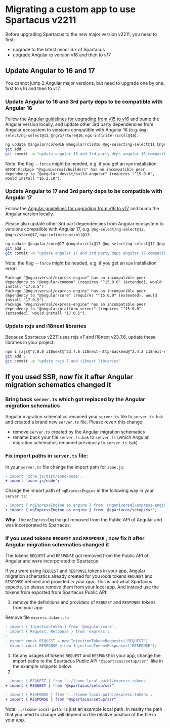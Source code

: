 # Migrating a custom app to use Spartacus v2211

Before upgrading Spartacus to the new major version v2211, you need to first:
- upgrade to the latest minor 6.x of Spartacus
- upgrade Angular to version v16 and then to v17

## Update Angular to 16 and 17

You cannot jump 2 Angular major versions, but need to upgrade one by one, first to v16 and then to v17.

### Update Angular to 16 and 3rd party deps to be compatible with Angular 16

Follow the [Angular guidelines for upgrading from v15 to v16](https://update.angular.io/?l=3&v=15.0-16.0) and bump the Angular version locally, and update other 3rd party dependencies from Angular ecosystem  to versions compatible with Angular 16 (e.g. `@ng-select/ng-select@11`, `@ngrx/store@16`, `ngx-infinite-scroll@16`):

```bash
ng update @angular/core@16 @angular/cli@16 @ng-select/ng-select@11 @ngrx/store@16 ngx-infinite-scroll@16  --force
git add .
git commit -m "update angular 16 and 3rd party deps angular 16 compatible"
```

Note: the flag `--force` might be needed, e.g. if you get an `npm` installation error: `Package "@nguniversal/builders" has an incompatible peer dependency to "@angular-devkit/build-angular" (requires "^15.0.0", would install "16.2.10").`

### Update Angular to 17 and 3rd party deps to be compatible with Angular 17

Follow the [Angular guidelines for upgrading from v16 to v17](https://update.angular.io/?l=3&v=16.0-17.0) and bump the Angular version locally. 

Please also update other 3rd part dependencies from Angular ecosystem to versions compatible with Angular 17, e.g. `@ng-select/ng-select@12`, `@ngrx/store@17`, `ngx-infinite-scroll@17`:

```bash
ng update @angular/core@17 @angular/cli@17 @ng-select/ng-select@12 @ngrx/store@17 ngx-infinite-scroll@17 --force
git add .
git commit -m "update angular 17 and 3rd party deps angular 17 compatible"
```

Note: the flag `--force` might be needed, e.g. if you get an `npm` installation error: 
```error
Package "@nguniversal/express-engine" has an incompatible peer dependency to "@angular/common" (requires "^15.0.0" (extended), would install "17.0.5")
Package "@nguniversal/express-engine" has an incompatible peer dependency to "@angular/core" (requires "^15.0.0" (extended), would install "17.0.5").
Package "@nguniversal/express-engine" has an incompatible peer dependency to "@angular/platform-server" (requires "^15.0.0" (extended), would install "17.0.5").
```

### Update rxjs and i18next libraries

Because Spartacus v2211 uses rxjs v7 and i18next v23.7.6, update these libraries in your project:

```bash
npm i rxjs@^7.8.0 i18next@^23.7.6 i18next-http-backend@^2.4.2 i18next-resources-to-backend@^1.2.0
git add .
git commit -m "update rxjs 7 and i18next libraries"
```

## If you used SSR, now fix it after Angular migration schematics changed it

### Bring back `server.ts` which got replaced by the Angular migration schematics

Angular migration schematics renamed your `server.ts` file to `server.ts.bak` and created a brand new `server.ts` file. Please revert this change:

- remove `server.ts` created by the Angular migration schematics
- rename back your file `server.ts.bak` to `server.ts` (which Angular migration schematics renamed previously to `server.ts.bak`)

### Fix import paths in `server.ts` file:
In your `server.ts` file change the import path for `zone.js`:
```diff
- import 'zone.js/dist/zone-node';
+ import 'zone.js/node';
```

Change the import path of `ngExpressEngine` in the following way in your `server.ts`:
```diff
- import { ngExpressEngine as engine } from '@nguniversal/express-engine';
+ import { ngExpressEngine as engine } from '@spartacus/setup/ssr';
```

**Why**: The `ngExpressEngine` got removed from the Public API of Angular and was incorporated to Spartacus.

### If you used tokens `REQUEST` and `RESPONSE` , now fix it after Angular migration schematics changed it

The tokens `REQUEST` and `RESPONSE` got removed from the Public API of Angular and were incorporated to Spartacus

If you were using `REQUEST` and `RESPONSE` tokens in your app, Angular migration schematics already created for you *local* tokens `REQUEST` and `RESPONSE` defined and provided *in your app*. This is not what Spartacus expects, so please remove them from your local app. And instead use the tokens from exported from Spartacus Public API:

1. remove the definitions and providers of `REQUEST` and `RESPONSE` tokens from your app:

Remove file `express.tokens.ts`
```diff
- import { InjectionToken } from '@angular/core';
- import { Request, Response } from 'express';
- 
- export const REQUEST = new InjectionToken<Request>('REQUEST');
- export const RESPONSE = new InjectionToken<Response>('RESPONSE');
```

1. for any usages of tokens `REQUEST` and `RESPONSE` in your app, change the import paths to the Spartacus Public API  `"@spartacus/setup/ssr"`, like in the example snippets below:
2. 
```diff
- import { REQUEST } from '../(some-local-path)/express.tokens';
+ import { REQUEST } from "@spartacus/setup/ssr"`
```

```diff
- import { RESPONSE } from '../(some-local-path)/express.tokens';
+ import { RESPONSE } from "@spartacus/setup/ssr"`
```

Note: `../(some-local-path)` is just an example local path. In reality the path that you need to change will depend on the relative position of the file in your app.